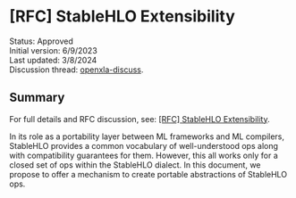 # [RFC] StableHLO Extensibility

Status: Approved<br/>
Initial version: 6/9/2023<br/>
Last updated: 3/8/2024<br/>
Discussion thread: [openxla-discuss](https://groups.google.com/a/openxla.org/g/openxla-discuss/c/Ao5K8fvXoEk/m/OaddRrgyAgAJ).

## Summary

For full details and RFC discussion, see:
[[RFC] StableHLO Extensibility](https://docs.google.com/document/d/1bSyyLA-p1F7KjZgjo563F1WFsPwcZc4eaH5WyQfbsi0/edit#heading=h.kfv34azf3j5k).

In its role as a portability layer between ML frameworks and ML compilers,
StableHLO provides a common vocabulary of well-understood ops along with
compatibility guarantees for them. However, this all works only for a closed set
of ops within the StableHLO dialect. In this document, we propose to offer a
mechanism to create portable abstractions of StableHLO ops.
